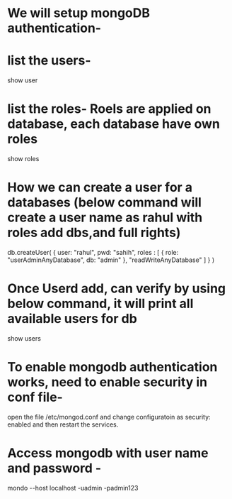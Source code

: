 # We will setup mongoDB authentication-

# list the users-
show user

# list the roles- Roels are applied on database, each database have own roles
show roles
# How we can create a user for a databases (below command will create a user name as rahul with roles add dbs,and full rights)
db.createUser(
 {
   user: "rahul",
   pwd: "sahih",
   roles : [ { role: "userAdminAnyDatabase", db: "admin" }, "readWriteAnyDatabase" ]
 }
)

# Once Userd add, can verify by using below command, it will print all available users for db
show users

# To enable mongodb authentication works, need to enable security in conf file-
open the file /etc/mongod.conf and change configuratoin as  security: enabled
and then restart the services.

# Access mongodb with user name and password -
mondo --host localhost -uadmin -padmin123 
